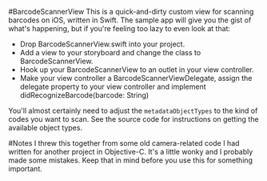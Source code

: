 #BarcodeScannerView
This is a quick-and-dirty custom view for scanning barcodes on iOS, written in Swift. The sample app will give you the gist of what's happening, but if you're feeling too lazy to even look at that:

+ Drop BarcodeScannerView.swift into your project.
+ Add a view to your storyboard and change the class to BarcodeScannerView.
+ Hook up your BarcodeScannerView to an outlet in your view controller.
+ Make your view controller a BarcodeScannerViewDelegate, assign the delegate property to your view controller and implement didRecognizeBarcode(barcode: String)

You'll almost certainly need to adjust the `metadataObjectTypes` to the kind of codes you want to scan. See the source code for instructions on getting the available object types.

#Notes
I threw this together from some old camera-related code I had written for another project in Objective-C. It's a little wonky and I probably made some mistakes. Keep that in mind before you use this for something important.
